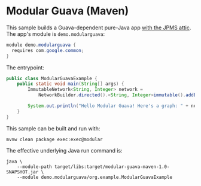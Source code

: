 # Modular Guava (Maven)

This sample builds a Guava-dependent pure-Java app [with the JPMS attic](../..). The app's module is `demo.modularguava`:

```java
module demo.modularguava {
  requires com.google.common;
}
```

The entrypoint:

```java
public class ModularGuavaExample {
    public static void main(String[] args) {
        ImmutableNetwork<String, Integer> network =
            NetworkBuilder.directed().<String, Integer>immutable().addEdge("A", "B", 10).build();

        System.out.println("Hello Modular Guava! Here's a graph: " + network);
    }
}
```

This sample can be built and run with:

```shell
mvnw clean package exec:exec@modular
```

The effective underlying Java run command is:

```shell
java \
    --module-path target/libs:target/modular-guava-maven-1.0-SNAPSHOT.jar \
    --module demo.modularguava/org.example.ModularGuavaExample
```
